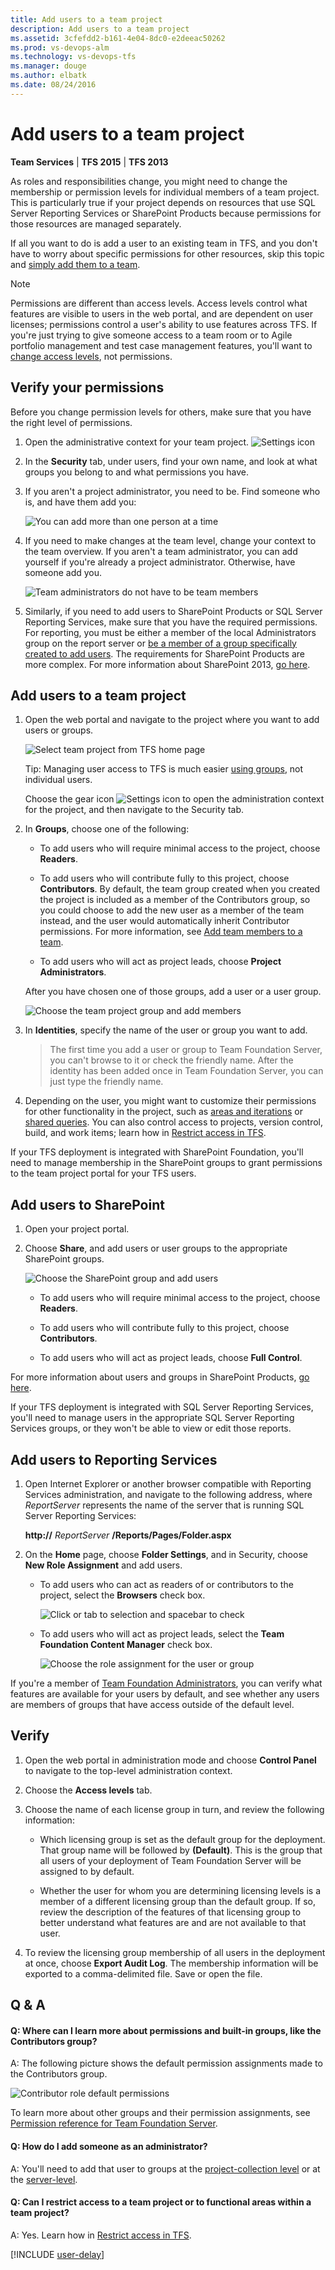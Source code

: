 ```yaml
---
title: Add users to a team project
description: Add users to a team project
ms.assetid: 3cfefdd2-b161-4e04-8dc0-e2deeac50262
ms.prod: vs-devops-alm
ms.technology: vs-devops-tfs
ms.manager: douge
ms.author: elbatk
ms.date: 08/24/2016
---
```


# Add users to a team project

**Team Services** | **TFS 2015** | **TFS 2013**

As roles and responsibilities change,
you might need to change the membership or permission levels for individual members of a team project.
This is particularly true if your project depends on resources
that use SQL Server Reporting Services or SharePoint Products
because permissions for those resources are managed separately.

If all you want to do is add a user to an existing team in TFS,
and you don't have to worry about specific permissions for other resources,
skip this topic and [simply add them to a team](../work/scale/multiple-teams.md).

 > [!NOTE] 
 > Permissions are different than access levels.
 > Access levels control what features are visible to users in the web portal,
 > and are dependent on user licenses; permissions control a user's ability to use features across TFS.
 > If you're just trying to give someone access to a team room or to Agile portfolio management
 > and test case management features,
 > you'll want to [change access levels](../work/connect/change-access-levels.md), not permissions.

## Verify your permissions

Before you change permission levels for others, make sure that you have the right level of permissions.

1.  Open the administrative context for your team project. ![Settings icon](_img/admin-gear-icon.png)

2.  In the **Security** tab, under users, find your own name,
and look at what groups you belong to and what permissions you have.

3.  If you aren't a project administrator, you need to be. Find someone who is, and have them add you:

    ![You can add more than one person at a time](_img/add-users-team-project/add-user.png)

4.  If you need to make changes at the team level, change your context to the team overview.
If you aren't a team administrator, you can add yourself if you're already a project administrator. Otherwise, have someone add you.

    ![Team administrators do not have to be team members](_img/add-administrator-tfs/add-team-administrator.png)

5.  Similarly, if you need to add users to SharePoint Products or SQL Server Reporting Services,
make sure that you have the required permissions.
For reporting, you must be either a member of the local Administrators group on the report server
or [be a member of a group specifically created to add users](https://technet.microsoft.com/library/ms156034.aspx).
The requirements for SharePoint Products are more complex.
For more information about SharePoint 2013, [go here](https://technet.microsoft.com/library/jj219771.aspx).

<a name="add-users-team-project"></a>
## Add users to a team project

1.  Open the web portal and navigate to the project where you want to add users or groups.

    ![Select team project from TFS home page](_img/add-users-team-project/overview.png)

    Tip: Managing user access to TFS is much easier [using groups](./permissions.md), not individual users.

    Choose the gear icon ![Settings icon](_img/admin-gear-icon.png) to open the administration context for the project,
	and then navigate to the Security tab.

2.  In **Groups**, choose one of the following:

    -   To add users who will require minimal access to the project, choose **Readers**.

    -   To add users who will contribute fully to this project, choose **Contributors**.
	By default, the team group created when you created the project is included as a member of the Contributors group, 
	so you could choose to add the new user as a member of the team instead, and the user would automatically inherit Contributor permissions. 
	For more information, see [Add team members to a team](../work/scale/multiple-teams.md).

    -   To add users who will act as project leads, choose **Project Administrators**.

    After you have chosen one of those groups, add a user or a user group.

    ![Choose the team project group and add members](_img/add-users-team-project/add-contributor.png)

3.  In **Identities**, specify the name of the user or group you want to add.

   	> The first time you add a user or group to Team Foundation Server,
	> you can't browse to it or check the friendly name.
	> After the identity has been added once in Team Foundation Server, you can just type the friendly name.

4.  Depending on the user, you might want to customize their permissions for other functionality in the project,
such as [areas and iterations](../work/customize/modify-areas-iterations.md)
or [shared queries](../work/customize/modify-areas-iterations.md).
You can also control access to projects, version control, build, and work items;
learn how in [Restrict access in TFS](restrict-access-tfs.md).

If your TFS deployment is integrated with SharePoint Foundation,
you'll need to manage membership in the SharePoint groups to grant permissions to the team project portal
for your TFS users.

## Add users to SharePoint

1.  Open your project portal.

2.  Choose **Share**, and add users or user groups to the appropriate SharePoint groups.

    ![Choose the SharePoint group and add users](_img/add-users-team-project/invite-people.png)

    -   To add users who will require minimal access to the project, choose **Readers**.

    -   To add users who will contribute fully to this project, choose **Contributors**.

    -   To add users who will act as project leads, choose **Full Control**.

For more information about users and groups in SharePoint Products,
[go here](https://technet.microsoft.com/library/cc262690.aspx).

If your TFS deployment is integrated with SQL Server Reporting Services,
you'll need to manage users in the appropriate SQL Server Reporting Services groups,
or they won't be able to view or edit those reports.

## Add users to Reporting Services

1.  Open Internet Explorer or another browser compatible with Reporting Services administration,
and navigate to the following address,
where *ReportServer* represents the name of the server that is running SQL Server Reporting Services:

    **http://** *ReportServer* **/Reports/Pages/Folder.aspx**

2.  On the **Home** page, choose **Folder Settings**, and in Security, choose **New Role Assignment** and add users.

    -   To add users who can act as readers of or contributors to the project, select the **Browsers** check box.

        ![Click or tab to selection and spacebar to check](_img/add-users-team-project/assign-rs-browser.png)

    -   To add users who will act as project leads, select the **Team Foundation Content Manager** check box.

        ![Choose the role assignment for the user or group](_img/add-users-team-project/assign-rs-role.png)

If you're a member of [Team Foundation Administrators](add-administrator-tfs.md),
you can verify what features are available for your users by default,
and see whether any users are members of groups that have access outside of the default level.

## Verify

1.  Open the web portal in administration mode and choose **Control Panel**
to navigate to the top-level administration context.

2.  Choose the **Access levels** tab.

3.  Choose the name of each license group in turn, and review the following information:

    -   Which licensing group is set as the default group for the deployment.
	That group name will be followed by **(Default)**.
	This is the group that all users of your deployment of Team Foundation Server will be assigned to by default.

    -   Whether the user for whom you are determining licensing levels is a member
	of a different licensing group than the default group.
	If so, review the description of the features of that licensing group to better understand
	what features are and are not available to that user.

4.  To review the licensing group membership of all users in the deployment at once, choose **Export Audit Log**.
The membership information will be exported to a comma-delimited file.
Save or open the file.

## Q & A

<!-- BEGINSECTION class="md-qanda" -->

#### Q: Where can I learn more about permissions and built-in groups, like the Contributors group?

A: The following picture shows the default permission assignments made to the Contributors group.

![Contributor role default permissions](_img/add-users-team-project/permissions.png)

To learn more about other groups and their permission assignments,
see [Permission reference for Team Foundation Server](./permissions.md).

#### Q: How do I add someone as an administrator?

A: You'll need to add that user to groups
at the [project-collection level](add-administrator-tfs.md#project-collection)
or at the [server-level](add-administrator-tfs.md).

#### Q: Can I restrict access to a team project or to functional areas within a team project?

A: Yes. Learn how in [Restrict access in TFS](restrict-access-tfs.md).

<a name="users-delay"></a>

[!INCLUDE [user-delay](../_shared/qa-user-delay.md)]

<!-- ENDSECTION --> 

